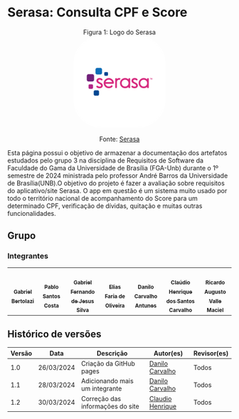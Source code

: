 # Serasa: Consulta CPF e Score

<p align="center" > <font>Figura 1: Logo do Serasa</font> <br><img style="border: 2px solid white; border-radius: 30%" src="assets/serasa-logo.png" width = 40%></p>
<p align="center" > <font>Fonte: <a href="https://apps.apple.com/br/app/serasa-consulta-cpf-e-score/id1102452668">Serasa</a></font> <br></p>

Esta página possui o objetivo de armazenar a documentação dos artefatos estudados pelo grupo 3 na disciplina de Requisitos de Software da Faculdade do Gama da Universidade de Brasília (FGA-Unb) durante o 1º semestre de 2024 ministrada pelo professor André Barros da Universidade de Brasília(UNB).O objetivo do projeto é fazer a avaliação sobre requisitos do aplicativo/site Serasa. O app em questão é um sistema muito usado por todo o território nacional de acompanhamento do Score para um determinado CPF, verificação de dívidas, quitação e muitas outras funcionalidades.

## Grupo
### Integrantes

<table>
  <tr>
    <td align="center"><a href="https://github.com/Bertolazi"><img style="border-radius: 60%;" src="https://github.com/Bertolazi.png" width="200px;" alt=""/><br /><sub><b>Gabriel Bertolazi</b></sub></a><br />
    <td align="center"><a href="https://github.com/pabloheika"><img style="border-radius: 60%;" src="https://github.com/pabloheika.png" width="200px;" alt=""/><br /><sub><b>Pablo Santos Costa</b></sub></a><br />
    <td align="center"><a href="https://github.com/MMcLovin"><img style="border-radius: 60%;" src="https://github.com/MMcLovin.png" width="200px;" alt=""/><br /><sub><b>Gabriel Fernando de Jesus Silva</b></sub></a><br /><a href="Link git" title="Rocketseat"></a></td>
    <td align="center"><a href="https://github.com/EliasOliver21"><img style="border-radius: 60%;" src="https://github.com/EliasOliver21.png" width="200px;" alt=""/><br /><sub><b>Elias Faria de Oliveira</b></sub></a><br /><a href="Link git" title="Rocketseat"></a></td>
        <td align="center"><a href="https://github.com/Danilo-Carvalho-Antunes"><img style="border-radius: 60%;" src="https://github.com/Danilo-Carvalho-Antunes.png" width="200px;" alt=""/><br /><sub><b>Danilo Carvalho Antunes</b></sub></a><br />
        <td align="center"><a href="https://github.com/claudiohsc"><img style="border-radius: 60%;" src="https://github.com/claudiohsc.png" width="200px;" alt=""/><br /><sub><b>Claúdio Henrique dos Santos Carvalho</b></sub></a><br />
    <td align="center"><a href="https://github.com/avmricardo"><img style="border-radius: 60%;" src="https://github.com/avmricardo.png" width="200px;" alt=""/><br /><sub><b>Ricardo Augusto Valle Maciel</b></sub></a><br />
  </tr>
</table>

## Histórico de versões

Versão |   Data  | Descrição | Autor(es) | Revisor(es)
------ | ---- | ------ | ---------- | ----------
1.0 | 26/03/2024 | Criação da GitHub pages | [Danilo Carvalho](https://github.com/Danilo-Carvalho-Antunes) | Todos
1.1 | 28/03/2024 | Adicionando mais um integrante | [Danilo Carvalho](https://github.com/Danilo-Carvalho-Antunes) | Todos
1.2 | 30/03/2024 | Correção das informações do site | [Claudio Henrique](https://github.com/claudiohsc) | Todos


